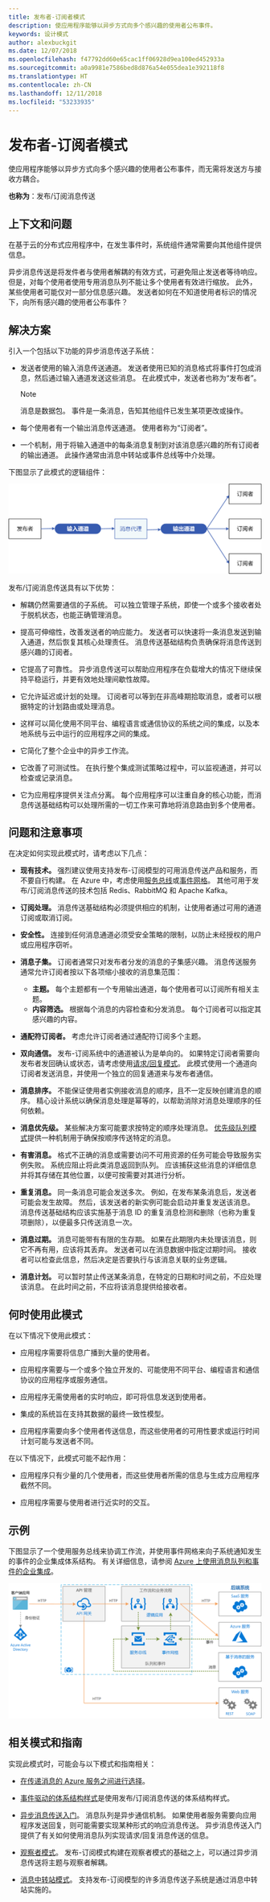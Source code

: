 ```yaml
---
title: 发布者-订阅者模式
description: 使应用程序能够以异步方式向多个感兴趣的使用者公布事件。
keywords: 设计模式
author: alexbuckgit
ms.date: 12/07/2018
ms.openlocfilehash: f47792dd60e65cac1ff06928d9ea100ed452933a
ms.sourcegitcommit: a0a9981e7586bed8d876a54e055dea1e392118f8
ms.translationtype: HT
ms.contentlocale: zh-CN
ms.lasthandoff: 12/11/2018
ms.locfileid: "53233935"
---
```

# <a name="publisher-subscriber-pattern"></a>发布者-订阅者模式

使应用程序能够以异步方式向多个感兴趣的使用者公布事件，而无需将发送方与接收方耦合。

**也称为**：发布/订阅消息传送

## <a name="context-and-problem"></a>上下文和问题

在基于云的分布式应用程序中，在发生事件时，系统组件通常需要向其他组件提供信息。

异步消息传送是将发件者与使用者解耦的有效方式，可避免阻止发送者等待响应。 但是，对每个使用者使用专用消息队列不能让多个使用者有效进行缩放。 此外，某些使用者可能仅对一部分信息感兴趣。 发送者如何在不知道使用者标识的情况下，向所有感兴趣的使用者公布事件？

## <a name="solution"></a>解决方案

引入一个包括以下功能的异步消息传送子系统：

- 发送者使用的输入消息传送通道。 发送者使用已知的消息格式将事件打包成消息，然后通过输入通道发送这些消息。 在此模式中，发送者也称为“发布者”。

  > [!NOTE]
  > 消息是数据包。 事件是一条消息，告知其他组件已发生某项更改或操作。

- 每个使用者有一个输出消息传送通道。 使用者称为“订阅者”。

- 一个机制，用于将输入通道中的每条消息复制到对该消息感兴趣的所有订阅者的输出通道。 此操作通常由消息中转站或事件总线等中介处理。

下图显示了此模式的逻辑组件：

![使用消息中转站的发布-订阅模式](./_images/publish-subscribe.png)
 
发布/订阅消息传送具有以下优势：

- 解耦仍然需要通信的子系统。 可以独立管理子系统，即使一个或多个接收者处于脱机状态，也能正确管理消息。

- 提高可伸缩性，改善发送者的响应能力。 发送者可以快速将一条消息发送到输入通道，然后恢复其核心处理责任。 消息传送基础结构负责确保将消息传送到感兴趣的订阅者。

- 它提高了可靠性。 异步消息传送可以帮助应用程序在负载增大的情况下继续保持平稳运行，并更有效地处理间歇性故障。

- 它允许延迟或计划的处理。 订阅者可以等到在非高峰期拾取消息，或者可以根据特定的计划路由或处理消息。

- 这样可以简化使用不同平台、编程语言或通信协议的系统之间的集成，以及本地系统与云中运行的应用程序之间的集成。

- 它简化了整个企业中的异步工作流。

- 它改善了可测试性。 在执行整个集成测试策略过程中，可以监视通道，并可以检查或记录消息。

- 它为应用程序提供关注点分离。 每个应用程序可以注重自身的核心功能，而消息传送基础结构可以处理所需的一切工作来可靠地将消息路由到多个使用者。 

## <a name="issues-and-considerations"></a>问题和注意事项

在决定如何实现此模式时，请考虑以下几点：

- **现有技术。** 强烈建议使用支持发布-订阅模型的可用消息传送产品和服务，而不要自行构建。 在 Azure 中，考虑使用[服务总线](/azure/service-bus-messaging/)或[事件网格](/azure/event-grid/)。 其他可用于发布/订阅消息传送的技术包括 Redis、RabbitMQ 和 Apache Kafka。

- **订阅处理。** 消息传送基础结构必须提供相应的机制，让使用者通过可用的通道订阅或取消订阅。

- **安全性。** 连接到任何消息通道必须受安全策略的限制，以防止未经授权的用户或应用程序窃听。

- **消息子集。** 订阅者通常只对发布者分发的消息的子集感兴趣。 消息传送服务通常允许订阅者按以下各项缩小接收的消息集范围：

  - **主题。** 每个主题都有一个专用输出通道，每个使用者可以订阅所有相关主题。
  - **内容筛选。** 根据每个消息的内容检查和分发消息。 每个订阅者可以指定其感兴趣的内容。

- **通配符订阅者。** 考虑允许订阅者通过通配符订阅多个主题。

- **双向通信。** 发布-订阅系统中的通道被认为是单向的。 如果特定订阅者需要向发布者发回确认或状态，请考虑使用[请求/回复模式](http://www.enterpriseintegrationpatterns.com/patterns/messaging/RequestReply.html)。 此模式使用一个通道向订阅者发送消息，并使用一个独立的回复通道来与发布者通信。

- **消息排序。** 不能保证使用者实例接收消息的顺序，且不一定反映创建消息的顺序。 精心设计系统以确保消息处理是幂等的，以帮助消除对消息处理顺序的任何依赖。

- **消息优先级。** 某些解决方案可能要求按特定的顺序处理消息。 [优先级队列模式](priority-queue.md)提供一种机制用于确保按顺序传送特定的消息。

- **有害消息。** 格式不正确的消息或需要访问不可用资源的任务可能会导致服务实例失败。 系统应阻止将此类消息返回到队列。 应该捕获这些消息的详细信息并将其存储在其他位置，以便可按需要对其进行分析。

- **重复消息。** 同一条消息可能会发送多次。 例如，在发布某条消息后，发送者可能会发生故障。 然后，该发送者的新实例可能会启动并重复发送该消息。 消息传送基础结构应该实施基于消息 ID 的重复消息检测和删除（也称为重复项删除），以便最多只传送消息一次。

- **消息过期。** 消息可能带有有限的生存期。 如果在此期限内未处理该消息，则它不再有用，应该将其丢弃。 发送者可以在消息数据中指定过期时间。 接收者可以检查此信息，然后决定是否要执行与该消息关联的业务逻辑。

- **消息计划。** 可以暂时禁止传送某条消息，在特定的日期和时间之前，不应处理该消息。 在此时间之前，不应将该消息提供给接收者。

## <a name="when-to-use-this-pattern"></a>何时使用此模式

在以下情况下使用此模式：

- 应用程序需要将信息广播到大量的使用者。

- 应用程序需要与一个或多个独立开发的、可能使用不同平台、编程语言和通信协议的应用程序或服务通信。

- 应用程序无需使用者的实时响应，即可将信息发送到使用者。

- 集成的系统旨在支持其数据的最终一致性模型。

- 应用程序需要向多个使用者传送信息，而这些使用者的可用性要求或运行时间计划可能与发送者不同。

在以下情况下，此模式可能不起作用：

- 应用程序只有少量的几个使用者，而这些使用者所需的信息与生成方应用程序截然不同。

- 应用程序需要与使用者进行近实时的交互。

## <a name="example"></a>示例

下图显示了一个使用服务总线来协调工作流，并使用事件网格来向子系统通知发生的事件的企业集成体系结构。 有关详细信息，请参阅 [Azure 上使用消息队列和事件的企业集成](../reference-architectures/enterprise-integration/queues-events.md)。

![企业集成体系结构](../reference-architectures/enterprise-integration/_images/enterprise-integration-queues-events.png)

## <a name="related-patterns-and-guidance"></a>相关模式和指南

实现此模式时，可能会与以下模式和指南相关：

- [在传递消息的 Azure 服务之间进行选择](/azure/event-grid/compare-messaging-services)。

- [事件驱动的体系结构样式](../guide/architecture-styles/event-driven.md)是使用发布/订阅消息传送的体系结构样式。

- [异步消息传送入门](https://msdn.microsoft.com/library/dn589781.aspx)。 消息队列是异步通信机制。 如果使用者服务需要向应用程序发送回复，则可能需要实现某种形式的响应消息传送。 异步消息传送入门提供了有关如何使用消息队列实现请求/回复消息传送的信息。

- [观察者模式](https://en.wikipedia.org/wiki/Observer_pattern)。 发布-订阅模式构建在观察者模式的基础之上，可以通过异步消息传送将主题与观察者解耦。

- [消息中转站模式](https://en.wikipedia.org/wiki/Message_broker)。 支持发布-订阅模型的许多消息传送子系统是通过消息中转站实施的。
